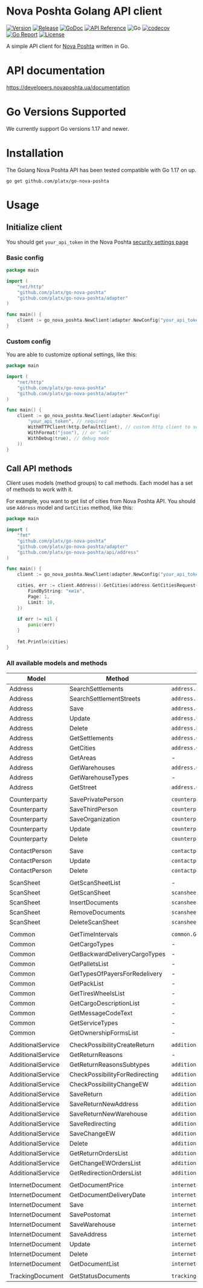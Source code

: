 Nova Poshta Golang API client
=============================

[![Version](https://img.shields.io/github/go-mod/go-version/platx/go-nova-poshta)](https://go.dev/doc/go1.17)
[![Release](https://img.shields.io/github/v/release/platx/go-nova-poshta.svg)](https://github.com/platx/go-nova-poshta/releases)
[![GoDoc](https://godoc.org/github.com/platx/go-nova-poshta?status.svg)](https://pkg.go.dev/github.com/platx/go-nova-poshta)
[![API Reference](https://img.shields.io/badge/api-reference-blue.svg)](https://developers.novaposhta.ua/documentation)
![Go](https://github.com/platx/go-nova-poshta/workflows/Go/badge.svg)
[![codecov](https://codecov.io/gh/platx/go-nova-poshta/branch/master/graph/badge.svg)](https://codecov.io/gh/platx/go-nova-poshta)
[![Go Report](https://goreportcard.com/badge/github.com/platx/go-nova-poshta)](https://goreportcard.com/badge/github.com/platx/go-nova-poshta)
[![License](https://img.shields.io/github/license/mashape/apistatus.svg)](https://github.com/platx/go-nova-poshta/blob/master/LICENSE)

A simple API client for [Nova Poshta](https://developers.novaposhta.ua) written in Go.

# API documentation

https://developers.novaposhta.ua/documentation

# Go Versions Supported

We currently support Go versions 1.17 and newer.

# Installation

The Golang Nova Poshta API has been tested compatible with Go 1.17 on up.

```
go get github.com/platx/go-nova-poshta
```

# Usage

## Initialize client

You should get `your_api_token` in the Nova Poshta [security settings page](https://new.novaposhta.ua/dashboard/settings/developers)

### Basic config
```Go
package main

import (
	"net/http"
	"github.com/platx/go-nova-poshta"
	"github.com/platx/go-nova-poshta/adapter"
)

func main() {
	client := go_nova_poshta.NewClient(adapter.NewConfig("your_api_token"))
}
```

### Custom config
You are able to customize optional settings, like this:
```Go
package main

import (
    "net/http"
    "github.com/platx/go-nova-poshta"
    "github.com/platx/go-nova-poshta/adapter"
)

func main() {
    client := go_nova_poshta.NewClient(adapter.NewConfig(
        "your_api_token", // required
        WithHTTPClient(http.DefaultClient), // custom http client to send requests
        WithFormat("json"), // or "xml"
        WithDebug(true), // debug mode
    ))
}
```

## Call API methods

Client uses models (method groups) to call methods. Each model has a set of methods to work with it.

For example, you want to get list of cities from Nova Poshta API. You should use `Address` model and `GetCities` method, like this:
```Go
package main

import (
    "fmt"
    "github.com/platx/go-nova-poshta"
    "github.com/platx/go-nova-poshta/adapter"
    "github.com/platx/go-nova-poshta/api/address"
)

func main() {
    client := go_nova_poshta.NewClient(adapter.NewConfig("your_api_token"))

    cities, err := client.Address().GetCities(address.GetCitiesRequest{
        FindByString: "київ",
        Page: 1,
        Limit: 10,
    })
	
    if err != nil {
        panic(err)
    }
	
    fmt.Println(cities)
}
```

### All available models and methods

| Model             | Method                         | Request params                                      | Response data                                         | Usage                                                                                                            | Documentation                                                                                                                        |
|-------------------|--------------------------------|-----------------------------------------------------|-------------------------------------------------------|------------------------------------------------------------------------------------------------------------------|--------------------------------------------------------------------------------------------------------------------------------------|
| Address           | SearchSettlements              | `address.SearchSettlementsReq`                      | `address.SearchSettlementRes`                         | `client.Address().SearchSettlements(address.SearchSettlementsReq{})`                                             | [Link](https://developers.novaposhta.ua/view/model/a0cf0f5f-8512-11ec-8ced-005056b2dbe1/method/a0eb83ab-8512-11ec-8ced-005056b2dbe1) |
| Address           | SearchSettlementStreets        | `address.SearchSettlementStreetsReq`                | `address.SearchSettlementStreetsRes`                  | `client.Address().SearchSettlementStreets(address.SearchSettlementStreetsReq{})`                                 | [Link](https://developers.novaposhta.ua/view/model/a0cf0f5f-8512-11ec-8ced-005056b2dbe1/method/a1329635-8512-11ec-8ced-005056b2dbe1) |
| Address           | Save                           | `address.CreateReq`                                 | `address.SaveRes`                                     | `client.Address().Save(address.CreateReq{})`                                                                     | [Link](https://developers.novaposhta.ua/view/model/a0cf0f5f-8512-11ec-8ced-005056b2dbe1/method/a155d0d9-8512-11ec-8ced-005056b2dbe1) |
| Address           | Update                         | `address.UpdateReq`                                 | `address.SaveRes`                                     | `client.Address().Update(address.UpdateReq{})`                                                                   | [Link](https://developers.novaposhta.ua/view/model/a0cf0f5f-8512-11ec-8ced-005056b2dbe1/method/a19ba934-8512-11ec-8ced-005056b2dbe1) |
| Address           | Delete                         | `address.DeleteReq`                                 | `address.DeleteRes`                                   | `client.Address().Delete(address.DeleteReq{})`                                                                   | [Link](https://developers.novaposhta.ua/view/model/a0cf0f5f-8512-11ec-8ced-005056b2dbe1/method/a177069a-8512-11ec-8ced-005056b2dbe1) |
| Address           | GetSettlements                 | `address.GetSettlementsReq`                         | `address.GetSettlementsRes`                           | `client.Address().GetSettlements(address.GetSettlementsReq{})`                                                   | [Link](https://developers.novaposhta.ua/view/model/a0cf0f5f-8512-11ec-8ced-005056b2dbe1/method/a1c42723-8512-11ec-8ced-005056b2dbe1) |
| Address           | GetCities                      | `address.GetCitiesReq`                              | `address.GetCitiesRes`                                | `client.Address().GetCities(address.GetCitiesReq{})`                                                             | [Link](https://developers.novaposhta.ua/view/model/a0cf0f5f-8512-11ec-8ced-005056b2dbe1/method/a1e6f0a7-8512-11ec-8ced-005056b2dbe1) |
| Address           | GetAreas                       | -                                                   | `address.GetAreasRes`                                 | `client.Address().GetAreas()`                                                                                    | [Link](https://developers.novaposhta.ua/view/model/a0cf0f5f-8512-11ec-8ced-005056b2dbe1/method/a20ee6e4-8512-11ec-8ced-005056b2dbe1) |
| Address           | GetWarehouses                  | `address.GetWarehousesReq`                          | `address.GetWarehousesRes`                            | `client.Address().GetWarehouses(address.GetWarehousesReq{})`                                                     | [Link](https://developers.novaposhta.ua/view/model/a0cf0f5f-8512-11ec-8ced-005056b2dbe1/method/a2322f38-8512-11ec-8ced-005056b2dbe1) |
| Address           | GetWarehouseTypes              | -                                                   | `address.GetWarehouseTypesRes`                        | `client.Address().GetWarehouseTypes()`                                                                           | [Link](https://developers.novaposhta.ua/view/model/a0cf0f5f-8512-11ec-8ced-005056b2dbe1/method/a2587b53-8512-11ec-8ced-005056b2dbe1) |
| Address           | GetStreet                      | `address.GetStreetReq`                              | `address.GetStreetRes`                                | `client.Address().GetStreet(address.GetStreetReq{})`                                                             | [Link](https://developers.novaposhta.ua/view/model/a0cf0f5f-8512-11ec-8ced-005056b2dbe1/method/a27c20d7-8512-11ec-8ced-005056b2dbe1) |
|                   |                                |                                                     |                                                       |                                                                                                                  |                                                                                                                                      |
| Counterparty      | SavePrivatePerson              | `counterparty.SavePrivatePersonReq`                 | `counterparty.SaveRes`                                | `client.Counterparty().SavePrivatePerson(counterparty.SavePrivatePersonReq{})`                                   | [Link](https://developers.novaposhta.ua/view/model/a28f4b04-8512-11ec-8ced-005056b2dbe1/method/0ae5dd75-8a5f-11ec-8ced-005056b2dbe1) |
| Counterparty      | SaveThirdPerson                | `counterparty.SaveThirdPerson`                      | `counterparty.SaveRes`                                | `client.Counterparty().SaveThirdPerson(counterparty.SaveThirdPerson{})`                                          | [Link](https://developers.novaposhta.ua/view/model/a28f4b04-8512-11ec-8ced-005056b2dbe1/method/b0fdf818-8a8e-11ec-8ced-005056b2dbe1) |
| Counterparty      | SaveOrganization               | `counterparty.SaveOrganizationReq`                  | `counterparty.SaveRes`                                | `client.Counterparty().SaveOrganization(counterparty.SaveOrganizationReq{})`                                     | [Link](https://developers.novaposhta.ua/view/model/a28f4b04-8512-11ec-8ced-005056b2dbe1/method/bc3c44c7-8a8a-11ec-8ced-005056b2dbe1) |
| Counterparty      | Update                         | `counterparty.UpdateReq`                            | `counterparty.SaveRes`                                | `client.Counterparty().Update(counterparty.UpdateReq{})`                                                         | [Link](https://developers.novaposhta.ua/view/model/a28f4b04-8512-11ec-8ced-005056b2dbe1/method/a2c3c708-8512-11ec-8ced-005056b2dbe1) |
| Counterparty      | Delete                         | `counterparty.DeleteReq`                            | `counterparty.DeleteRes`                              | `client.Counterparty().Delete(counterparty.DeleteReq{})`                                                         | [Link](https://developers.novaposhta.ua/view/model/a28f4b04-8512-11ec-8ced-005056b2dbe1/method/a2eb27e8-8512-11ec-8ced-005056b2dbe1) |
|                   |                                |                                                     |                                                       |                                                                                                                  |                                                                                                                                      |
| ContactPerson     | Save                           | `contactperson.CreateReq`                           | `contactperson.SaveRes`                               | `client.ContactPerson().Save(contactperson.CreateReq{})`                                                         | [Link](https://developers.novaposhta.ua/view/model/a39040c4-8512-11ec-8ced-005056b2dbe1/method/a3a25bda-8512-11ec-8ced-005056b2dbe1) |
| ContactPerson     | Update                         | `contactperson.UpdateReq`                           | `contactperson.SaveRes`                               | `client.ContactPerson().Update(contactperson.UpdateReq{})`                                                       | [Link](https://developers.novaposhta.ua/view/model/a39040c4-8512-11ec-8ced-005056b2dbe1/method/a3c5a577-8512-11ec-8ced-005056b2dbe1) |
| ContactPerson     | Delete                         | `contactperson.DeleteReq`                           | `contactperson.DeleteRes`                             | `client.ContactPerson().Delete(contactperson.DeleteReq{})`                                                       | [Link](https://developers.novaposhta.ua/view/model/a39040c4-8512-11ec-8ced-005056b2dbe1/method/a3ea91c8-8512-11ec-8ced-005056b2dbe1) |
|                   |                                |                                                     |                                                       |                                                                                                                  |                                                                                                                                      |
| ScanSheet         | GetScanSheetList               | -                                                   | `scansheet.GetScanSheetListRes`                       | `client.ScanSheet().GetScanSheetList()`                                                                          | [Link](https://developers.novaposhta.ua/view/model/a46fc4f4-8512-11ec-8ced-005056b2dbe1/method/a4d93a89-8512-11ec-8ced-005056b2dbe1) |
| ScanSheet         | GetScanSheet                   | `scansheet.GetScanSheetReq`                         | `scansheet.GetScanSheetRes`                           | `client.ScanSheet().GetScanSheet(scansheet.GetScanSheetReq{})`                                                   | [Link](https://developers.novaposhta.ua/view/model/a46fc4f4-8512-11ec-8ced-005056b2dbe1/method/a4abdd36-8512-11ec-8ced-005056b2dbe1) |
| ScanSheet         | InsertDocuments                | `scansheet.InsertDocumentsReq `                     | `scansheet.InsertDocumentsRes `                       | `client.ScanSheet().InsertDocuments(scansheet.InsertDocumentsReq{})`                                             | [Link](https://developers.novaposhta.ua/view/model/a46fc4f4-8512-11ec-8ced-005056b2dbe1/method/a482293c-8512-11ec-8ced-005056b2dbe1) |
| ScanSheet         | RemoveDocuments                | `scansheet.RemoveDocumentsReq `                     | `scansheet.RemoveDocumentsRes `                       | `client.ScanSheet().RemoveDocuments(scansheet.RemoveDocumentsReq{})`                                             | [Link](https://developers.novaposhta.ua/view/model/a46fc4f4-8512-11ec-8ced-005056b2dbe1/method/a53dea8a-8512-11ec-8ced-005056b2dbe1) |
| ScanSheet         | DeleteScanSheet                | `scansheet.DeleteScanSheetReq `                     | `scansheet.DeleteScanSheetRes `                       | `client.ScanSheet().DeleteScanSheet(scansheet.DeleteScanSheetReq{})`                                             | [Link](https://developers.novaposhta.ua/view/model/a46fc4f4-8512-11ec-8ced-005056b2dbe1/method/a50e049b-8512-11ec-8ced-005056b2dbe1) |
|                   |                                |                                                     |                                                       |                                                                                                                  |                                                                                                                                      |
| Common            | GetTimeIntervals               | `common.GetTimeIntervalsReq`                        | `common.GetTimeIntervalsRes`                          | `client.Common().GetTimeIntervals(contactperson.GetTimeIntervalsReq{})`                                          | [Link](https://developers.novaposhta.ua/view/model/a55b2c64-8512-11ec-8ced-005056b2dbe1/method/a56d5c1c-8512-11ec-8ced-005056b2dbe1) |
| Common            | GetCargoTypes                  | -                                                   | `common.ListItemsRes[enum.CargoType]`                 | `client.Common().GetCargoTypes()`                                                                                | [Link](https://developers.novaposhta.ua/view/model/a55b2c64-8512-11ec-8ced-005056b2dbe1/method/a5912a1e-8512-11ec-8ced-005056b2dbe1) |
| Common            | GetBackwardDeliveryCargoTypes  | -                                                   | `common.ListItemsRes[enum.CargoType]`                 | `client.Common().GetBackwardDeliveryCargoTypes()`                                                                | [Link](https://developers.novaposhta.ua/view/model/a55b2c64-8512-11ec-8ced-005056b2dbe1/method/a5b46873-8512-11ec-8ced-005056b2dbe1) |
| Common            | GetPalletsList                 | -                                                   | `common.GetPalletsListRes`                            | `client.Common().GetPalletsList()`                                                                               | [Link](https://developers.novaposhta.ua/view/model/a55b2c64-8512-11ec-8ced-005056b2dbe1/method/a5dd575e-8512-11ec-8ced-005056b2dbe1) |
| Common            | GetTypesOfPayersForRedelivery  | -                                                   | `common.ListItemsRes[string]`                         | `client.Common().GetTypesOfPayersForRedelivery()`                                                                | [Link](https://developers.novaposhta.ua/view/model/a55b2c64-8512-11ec-8ced-005056b2dbe1/method/a6247f2f-8512-11ec-8ced-005056b2dbe1) |
| Common            | GetPackList                    | -                                                   | `common.GetPackListRes`                               | `client.Common().GetPackList()`                                                                                  | [Link](https://developers.novaposhta.ua/view/model/a55b2c64-8512-11ec-8ced-005056b2dbe1/method/a6492db4-8512-11ec-8ced-005056b2dbe1) |
| Common            | GetTiresWheelsList             | -                                                   | `common.GetTiresWheelsListRes`                        | `client.Common().GetTiresWheelsList()`                                                                           | [Link](https://developers.novaposhta.ua/view/model/a55b2c64-8512-11ec-8ced-005056b2dbe1/method/a66fada0-8512-11ec-8ced-005056b2dbe1) |
| Common            | GetCargoDescriptionList        | -                                                   | `common.GetCargoDescriptionListRes`                   | `client.Common().GetCargoDescriptionList()`                                                                      | [Link](https://developers.novaposhta.ua/view/model/a55b2c64-8512-11ec-8ced-005056b2dbe1/method/a697db47-8512-11ec-8ced-005056b2dbe1) |
| Common            | GetMessageCodeText             | -                                                   | `common.GetMessageCodeTextRes`                        | `client.Common().GetMessageCodeText()`                                                                           | [Link](https://developers.novaposhta.ua/view/model/a55b2c64-8512-11ec-8ced-005056b2dbe1/method/a6bce5a1-8512-11ec-8ced-005056b2dbe1) |
| Common            | GetServiceTypes                | -                                                   | `common.ListItemsRes[enum.ServiceType]`               | `client.Common().GetServiceTypes()`                                                                              | [Link](https://developers.novaposhta.ua/view/model/a55b2c64-8512-11ec-8ced-005056b2dbe1/method/a6e189f7-8512-11ec-8ced-005056b2dbe1) |
| Common            | GetOwnershipFormsList          | -                                                   | `common.GetOwnershipFormsListRes`                     | `client.Common().GetOwnershipFormsList()`                                                                        | [Link](https://developers.novaposhta.ua/view/model/a55b2c64-8512-11ec-8ced-005056b2dbe1/method/a754ff0d-8512-11ec-8ced-005056b2dbe1) |
|                   |                                |                                                     |                                                       |                                                                                                                  |                                                                                                                                      |
| AdditionalService | CheckPossibilityCreateReturn   | `additionalservice.CheckPossibilityCreateReturnReq` | `additionalservice.CheckPossibilityCreateReturnRes`   | `client.AdditionalService().CheckPossibilityCreateReturn(additionalservice.CheckPossibilityCreateReturnReq{})`   | [Link](https://developers.novaposhta.ua/view/model/a7682c1a-8512-11ec-8ced-005056b2dbe1/method/a778f519-8512-11ec-8ced-005056b2dbe1) |
| AdditionalService | GetReturnReasons               | -                                                   | `additionalservice.GetReturnReasonsRes`               | `client.AdditionalService().GetReturnReasons()`                                                                  | [Link](https://developers.novaposhta.ua/view/model/a7682c1a-8512-11ec-8ced-005056b2dbe1/method/a7a6bacb-8512-11ec-8ced-005056b2dbe1) |
| AdditionalService | GetReturnReasonsSubtypes       | `additionalservice.GetReturnReasonsSubtypesReq`     | `additionalservice.GetReturnReasonsSubtypesRes`       | `client.AdditionalService().GetReturnReasonsSubtypes(additionalservice.GetReturnReasonsSubtypesReq{})`           | [Link](https://developers.novaposhta.ua/view/model/a7682c1a-8512-11ec-8ced-005056b2dbe1/method/a7cb69ee-8512-11ec-8ced-005056b2dbe1) |
| AdditionalService | CheckPossibilityForRedirecting | `additionalservice.CheckPossibilityCreateReturnReq` | `additionalservice.CheckPossibilityForRedirectingRes` | `client.AdditionalService().CheckPossibilityForRedirecting(additionalservice.CheckPossibilityCreateReturnReq{})` | [Link](https://developers.novaposhta.ua/view/model/a7682c1a-8512-11ec-8ced-005056b2dbe1/method/a8d29fc2-8512-11ec-8ced-005056b2dbe1) |
| AdditionalService | CheckPossibilityChangeEW       | `additionalservice.CheckPossibilityChangeEWReq`     | `additionalservice.CheckPossibilityChangeEWRes`       | `client.AdditionalService().CheckPossibilityChangeEW(additionalservice.CheckPossibilityChangeEWReq{})`           | [Link](https://developers.novaposhta.ua/view/model/a7682c1a-8512-11ec-8ced-005056b2dbe1/method/a886b776-8512-11ec-8ced-005056b2dbe1) |
| AdditionalService | SaveReturn                     | `additionalservice.SaveReturnReq`                   | `additionalservice.SaveRes`                           | `client.AdditionalService().SaveReturn(additionalservice.SaveReturnReq{})`                                       | [Link](https://developers.novaposhta.ua/view/model/a7682c1a-8512-11ec-8ced-005056b2dbe1/method/a7fb4a3a-8512-11ec-8ced-005056b2dbe1) |
| AdditionalService | SaveReturnNewAddress           | `additionalservice.SaveReturnNewAddressReq`         | `additionalservice.SaveRes`                           | `client.AdditionalService().SaveReturnNewAddress(additionalservice.SaveReturnNewAddressReq{})`                   | [Link](https://developers.novaposhta.ua/view/model/a7682c1a-8512-11ec-8ced-005056b2dbe1/method/175baec3-8f0d-11ec-8ced-005056b2dbe1) |
| AdditionalService | SaveReturnNewWarehouse         | `additionalservice.SaveReturnNewWarehouseReq`       | `additionalservice.SaveRes`                           | `client.AdditionalService().SaveReturnNewWarehouse(additionalservice.SaveReturnNewWarehouseReq{})`               | [Link](https://developers.novaposhta.ua/view/model/a7682c1a-8512-11ec-8ced-005056b2dbe1/method/5a64f960-e7fa-11ec-a60f-48df37b921db) |
| AdditionalService | SaveRedirecting                | `additionalservice.SaveRedirectingReq`              | `additionalservice.SaveRes`                           | `client.AdditionalService().SaveRedirecting(additionalservice.SaveRedirectingReq{})`                             | [Link](https://developers.novaposhta.ua/view/model/a7682c1a-8512-11ec-8ced-005056b2dbe1/method/98acb0f6-8f0b-11ec-8ced-005056b2dbe1) |
| AdditionalService | SaveChangeEW                   | `additionalservice.SaveChangeEWReq`                 | `additionalservice.SaveRes`                           | `client.AdditionalService().SaveChangeEW(additionalservice.SaveChangeEWReq{})`                                   | [Link](https://developers.novaposhta.ua/view/model/a7682c1a-8512-11ec-8ced-005056b2dbe1/method/c09f1b02-8a66-11ec-8ced-005056b2dbe1) |
| AdditionalService | Delete                         | `additionalservice.DeleteReq`                       | `additionalservice.DeleteRes`                         | `client.AdditionalService().Delete(additionalservice.DeleteReq{})`                                               | [Link](https://developers.novaposhta.ua/view/model/a7682c1a-8512-11ec-8ced-005056b2dbe1/method/a85bb34b-8512-11ec-8ced-005056b2dbe1) |
| AdditionalService | GetReturnOrdersList            | `additionalservice.GetOrdersListReq`                | `additionalservice.GetOrdersListRes`                  | `client.AdditionalService().GetReturnOrdersList(additionalservice.GetOrdersListReq{})`                           | [Link](https://developers.novaposhta.ua/view/model/a7682c1a-8512-11ec-8ced-005056b2dbe1/method/a82d087c-8512-11ec-8ced-005056b2dbe1) |
| AdditionalService | GetChangeEWOrdersList          | `additionalservice.GetOrdersListReq`                | `additionalservice.GetOrdersListRes`                  | `client.AdditionalService().GetChangeEWOrdersList(additionalservice.GetOrdersListReq{})`                         | [Link](https://developers.novaposhta.ua/view/model/a7682c1a-8512-11ec-8ced-005056b2dbe1/method/a8ad1dc7-8512-11ec-8ced-005056b2dbe1) |
| AdditionalService | GetRedirectionOrdersList       | `additionalservice.GetOrdersListReq`                | `additionalservice.GetOrdersListRes`                  | `client.AdditionalService().GetRedirectionOrdersList(additionalservice.GetOrdersListReq{})`                      | [Link](https://developers.novaposhta.ua/view/model/a7682c1a-8512-11ec-8ced-005056b2dbe1/method/a8faa2e6-8512-11ec-8ced-005056b2dbe1) |
|                   |                                |                                                     |                                                       |                                                                                                                  |                                                                                                                                      |
| InternetDocument  | GetDocumentPrice               | `internetdocument.GetDocumentPriceReq`              | `internetdocument.GetDocumentPriceRes`                | `client.InternetDocument().GetDocumentPrice(internetdocument.GetDocumentPriceReq{})`                             | [Link](https://developers.novaposhta.ua/view/model/a90d323c-8512-11ec-8ced-005056b2dbe1/method/a91f115b-8512-11ec-8ced-005056b2dbe1) |
| InternetDocument  | GetDocumentDeliveryDate        | `internetdocument.GetDocumentDeliveryDateReq`       | `internetdocument.GetDocumentDeliveryDateRes`         | `client.InternetDocument().GetDocumentDeliveryDate(internetdocument.GetDocumentDeliveryDateReq{})`               | [Link](https://developers.novaposhta.ua/view/model/a90d323c-8512-11ec-8ced-005056b2dbe1/method/a941c714-8512-11ec-8ced-005056b2dbe1) |
| InternetDocument  | Save                           | `internetdocument.SaveReq`                          | `internetdocument.SaveRes`                            | `client.InternetDocument().Save(internetdocument.SaveReq{})`                                                     | [Link](https://developers.novaposhta.ua/view/model/a90d323c-8512-11ec-8ced-005056b2dbe1/method/a965630e-8512-11ec-8ced-005056b2dbe1) |
| InternetDocument  | SavePostomat                   | `internetdocument.PostomatSaveReq`                  | `internetdocument.SaveRes`                            | `client.InternetDocument().SavePostomat(internetdocument.PostomatSaveReq{})`                                     | [Link](https://developers.novaposhta.ua/view/model/a90d323c-8512-11ec-8ced-005056b2dbe1/method/0227072e-8f38-11ec-8ced-005056b2dbe1) |
| InternetDocument  | SaveWarehouse                  | `internetdocument.WarehouseSaveReq`                 | `internetdocument.SaveRes`                            | `client.InternetDocument().SaveWarehouse(internetdocument.WarehouseSaveReq{})`                                   | [Link](https://developers.novaposhta.ua/view/model/a90d323c-8512-11ec-8ced-005056b2dbe1/method/a19ced79-8f32-11ec-8ced-005056b2dbe1) |
| InternetDocument  | SaveAddress                    | `internetdocument.AddressSaveReq`                   | `internetdocument.SaveRes`                            | `client.InternetDocument().SaveAddress(internetdocument.AddressSaveReq{})`                                       | [Link](https://developers.novaposhta.ua/view/model/a90d323c-8512-11ec-8ced-005056b2dbe1/method/f74a0918-8f18-11ec-8ced-005056b2dbe1) |
| InternetDocument  | Update                         | `internetdocument.UpdateReq`                        | `internetdocument.SaveRes`                            | `client.InternetDocument().Update(internetdocument.UpdateReq{})`                                                 | [Link](https://developers.novaposhta.ua/view/model/a90d323c-8512-11ec-8ced-005056b2dbe1/method/a98a4354-8512-11ec-8ced-005056b2dbe1) |
| InternetDocument  | Delete                         | `internetdocument.DeleteReq`                        | `internetdocument.DeleteRes`                          | `client.InternetDocument().Delete(internetdocument.DeleteReq{})`                                                 | [Link](https://developers.novaposhta.ua/view/model/a90d323c-8512-11ec-8ced-005056b2dbe1/method/a9f43ff1-8512-11ec-8ced-005056b2dbe1) |
| InternetDocument  | GetDocumentList                | `internetdocument.GetDocumentListReq`               | `internetdocument.GetDocumentListRes`                 | `client.InternetDocument().GetDocumentList(internetdocument.GetDocumentListReq{})`                               | [Link](https://developers.novaposhta.ua/view/model/a90d323c-8512-11ec-8ced-005056b2dbe1/method/a9d22b34-8512-11ec-8ced-005056b2dbe1) |
|                   |                                |                                                     |                                                       |                                                                                                                  |                                                                                                                                      |
| TrackingDocument  | GetStatusDocuments             | `trackingdocument.GetStatusDocumentsReq`            | `trackingdocument.GetStatusDocumentsRes`              | `client.TrackingDocument().GetStatusDocuments(trackingdocument.GetStatusDocumentsReq{})`                         | [Link](https://developers.novaposhta.ua/view/model/a99d2f28-8512-11ec-8ced-005056b2dbe1/method/a9ae7bc9-8512-11ec-8ced-005056b2dbe1) |

